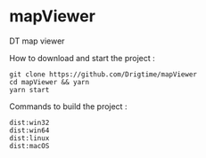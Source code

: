 # mapViewer
DT map viewer

How to download and start the project :
```
git clone https://github.com/Drigtime/mapViewer
cd mapViewer && yarn
yarn start
```

Commands to build the project :
```
dist:win32
dist:win64
dist:linux
dist:macOS
```
